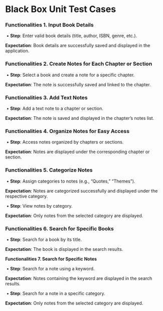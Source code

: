 # Black Box Unit Test Cases

### **Functionalities 1. Input Book Details**

​	•	**Step**: Enter valid book details (title, author, ISBN, genre, etc.).

**Expectation**: Book details are successfully saved and displayed in the application.



### **Functionalities 2. Create Notes for Each Chapter or Section**

​	•	**Step**: Select a book and create a note for a specific chapter.

**Expectation**: The note is successfully saved and linked to the chapter.



### **Functionalities 3. Add Text Notes**

​	•	**Step**: Add a text note to a chapter or section.

**Expectation**: The note is saved and displayed in the chapter’s notes list.



### **Functionalities 4. Organize Notes for Easy Access**

​	•	**Step**: Access notes organized by chapters or sections.

**Expectation**: Notes are displayed under the corresponding chapter or section.



### **Functionalities 5. Categorize Notes**

​	•	**Step**: Assign categories to notes (e.g., “Quotes,” “Themes”).

**Expectation**: Notes are categorized successfully and displayed under the respective category.

​	•	**Step**: View notes by category.

**Expectation**: Only notes from the selected category are displayed.



### **Functionalities 6. Search for Specific Books**

​	•	**Step**: Search for a book by its title.

**Expectation**: The book is displayed in the search results.



**Functionalities 7. Search for Specific Notes**

​	•	**Step**: Search for a note using a keyword.

**Expectation**: Notes containing the keyword are displayed in the search results.

​	•	**Step**: Search for a note in a specific category.

**Expectation**: Only notes from the selected category are displayed.
